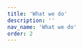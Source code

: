 ```yaml
---
title: 'What we do'
description: ''
nav_name: 'What we do'
order: 2
---
```


<vimeo src="https://player.vimeo.com/video/111253987"></vimeo>

